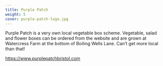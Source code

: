 ```yaml
---
title: Purple Patch
weight: 5
cover: purple-patch-logo.jpg
---
```


Purple Patch is a very own local vegetable box scheme. Vegetable, salad and flower boxes can be ordered from the website and are grown at Watercress Farm at the bottom of Boiling Wells Lane. Can’t get more local than that!

<!--more-->

https://www.purplepatchbristol.com 